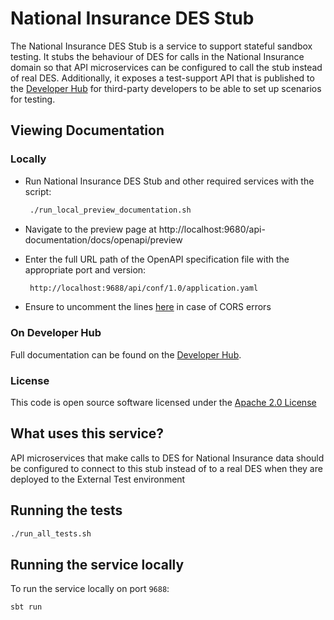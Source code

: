 # National Insurance DES Stub

The National Insurance DES Stub is a service to support stateful sandbox testing. It stubs the behaviour of DES for calls in the National Insurance domain so that API
microservices can be configured to call the stub instead of real DES. Additionally, it exposes a test-support API
that is published to the [Developer Hub](https://developer.service.hmrc.gov.uk/api-documentation/docs/api/service/national-insurance-des-stub) for third-party developers to be able to set up scenarios for testing.

## Viewing Documentation
### Locally
- Run National Insurance DES Stub and other required services with the script:

    ```bash
     ./run_local_preview_documentation.sh
    ```

- Navigate to the preview page at http://localhost:9680/api-documentation/docs/openapi/preview
- Enter the full URL path of the OpenAPI specification file with the appropriate port and version:

    ```bash
     http://localhost:9688/api/conf/1.0/application.yaml
    ```
- Ensure to uncomment the lines [here](https://github.com/hmrc/national-insurance-des-stub/blob/main/conf/application.conf#L32-L35) in case of CORS errors

### On Developer Hub
Full documentation can be found on the [Developer Hub](https://developer.service.hmrc.gov.uk/api-documentation/docs/api/service/national-insurance-des-stub).

### License

This code is open source software licensed under the [Apache 2.0 License]("http://www.apache.org/licenses/LICENSE-2.0.html")


## What uses this service?
API microservices that make calls to DES for National Insurance data should be configured to connect to this stub
instead of to a real DES when they are deployed to the External Test environment

## Running the tests
```bash
./run_all_tests.sh
```

## Running the service locally

To run the service locally on port `9688`:
```bash
sbt run
```
